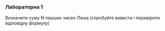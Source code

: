 ### Лабораторна 1
Визначити суму N перших чисел Люка (спробуйте вивести і перевірити відповідну формулу)
